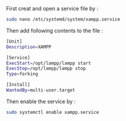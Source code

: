 First creat and open a service file by :
```sh
sudo nano /etc/systemd/system/xampp.service
```
Then add following contents to the file :
```sh
[Unit]
Description=XAMPP

[Service]
ExecStart=/opt/lampp/lampp start
ExecStop=/opt/lampp/lampp stop
Type=forking

[Install]
WantedBy=multi-user.target
```
Then enable the service by :
```sh
sudo systemctl enable xampp.service
```

